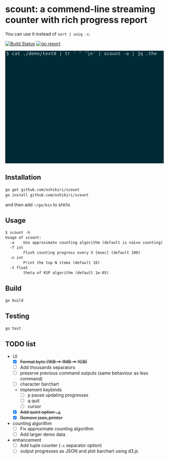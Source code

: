 scount: a commend-line streaming counter with rich progress report
==========

You can use it instead of `sort | uniq -c`.

[![Build Status](https://github.com/oshikiri/scount/workflows/Go/badge.svg)](https://github.com/oshikiri/scount/actions) [![go report](https://goreportcard.com/badge/github.com/oshikiri/scount)](https://goreportcard.com/report/github.com/oshikiri/scount)

![demo animation: approximate count using text8](demo/demo-text8-approximate-count.gif)


## Installation
```sh
go get github.com/oshikiri/scount
go install github.com/oshikiri/scount
```

and then add `~/go/bin` to `$PATH`.


## Usage
```
$ scount -h
Usage of scount:
  -a    Use approximate counting algorithm (default is naive counting)
  -f int
        Flush counting progress every X [msec] (default 100)
  -n int
        Print the top N items (default 10)
  -t float
        theta of KSP algorithm (default 1e-05)
```


## Build
```sh
go build
```


## Testing
```sh
go test
```

## TODO list
- UI
    - [x] ~~Format byte (1KB -> 1MB -> 1GB)~~
    - [ ] Add thousands separators
    - [ ] preserve previous command outputs (same behaviour as less command)
    - [ ] character barchart
    - implement keybinds
        - [ ] <kbd>p</kbd> pause updating progresses
        - [ ] <kbd>q</kbd> quit
        - [ ] cursor
    - [x] ~~Add quiet option `-q`~~
    - [x] ~~Remove json_printer~~
- counting algorithm
    - [ ] Fix approximate counting algorithm
    - [ ] Add larger demo data
- enhancement
    - [ ] Add tuple counter (`-s` separator option)
    - [ ] output progresses as JSON and plot barchart using d3.js
